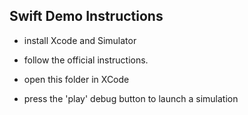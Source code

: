 ## Swift Demo Instructions

- install Xcode and Simulator

- follow the official instructions. 

- open this folder in XCode

- press the 'play' debug button to launch a simulation